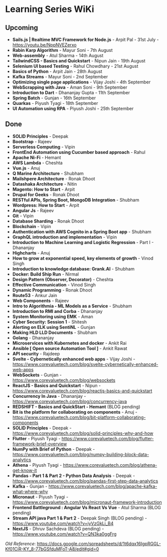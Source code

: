 
# Learning Series WiKi

## Upcoming
- **Sails.js | Realtime MVC Framework for Node.js** - Arpit Pal - 31st July - https://youtu.be/NppNVEZerxo
- **Rabin Karp Algorithm** - Mayur Soni - 7th August
- **Web-assembly** - Atul Sharma - 14th August
- **TailwindCSS - Basics and Quickstart** - Nipun Jain - 19th August
- **Selenium UI based Testing** - Rahul Chowdhary - 21st August
- **Basics of Python** - Arpit Jain - 28th August
- **Kafka Streams** - Mayur Soni - 2nd September
- **Optimizing single page applications** - Vijay Joshi - 4th September
- **WebScrapping with Java** - Aman Soni - 9th September
- **Introduction to Dart** - Dhananjay Gupta - 11th September
- **Spring Batch** - Gunjan - 16th September
- **Quarkas** - Piyush Tyagi - 18th September
- **UI Automation using RPA** - Piyush Joshi - 25th September

## Done
- **SOLID Principles** - Deepak
- **Bootstrap** - Rajeev
- **Serverless Computing** - Vipin
- **FrontEnd Automation using Cucumber based approach** - Rahul
- **Apache Ni-Fi** - Hemant
- **AWS Lambda** - Cheshta
- **Vue.js** - Anuj
- **Q Marine Architecture** - Shubham
- **Mailshpere Architecture** - Ronak Dhoot
- **Datashaka Architecture** - Nitin
- **Magento: How to Start** - Arpit
- **Drupal for Geeks** - Ronak Dhoot
- **RESTful APIs, Spring Boot, MongoDB Integration** - Shubham
- **Wordpress: How to Start** - Arpit
- **Angular Js** - Rajeev
- **Git** - Vipin
- **Database Sharding** - Ronak Dhoot
- **Blockchain** - Vipin
- **Authentication with AWS Cognito in a Spring Boot app** - Shubham
- **GraphQL introduction and implementation** - Vipin
- **Introduction to Machine Learning and Logistic Regression** - Part I - Dhananjay
- **Highcharts** - Anuj
- **How to grow at exponential speed, key elements of growth** - Vinod Singh
- **Introduction to knowledge database: Grank.AI** - Shubham
- **Docker: Build Ship Run** - Nirmal
- **Design Pattern (Observer, Decorator)** - Cheshta
- **Effective Communication** - Vinod Singh 
- **Dynamic Programming** - Ronak Dhoot
- **Route53** - Ankur Jain
- **Web Components** - Rajeev
- **Intro to Algorithmia - ML Models as a Service** - Shubham
- **Introduction to RMI and Corba** - Dhananjay
- **System Monitoring using EMK** - Aman
- **Cyber Security: Session 1** - Shitesh
- **Alerting on ELK using SentiNL** - Gunjan
- **Making HLD LLD Documents** - Shubham
- **Golang** - Dhananjay
- **Microservices with Kubernetes and docker** - Ankit Rai 
- **Ansible [ Open source Automation Tool ]** - Ankit Rawat
- **API security** - Rajdeep
- **Svelte - Cybernetically enhanced web apps** - Vijay Joshi - https://www.corevaluetech.com/blog/svelte-cybernetically-enhanced-web-apps
- **WebSockets** - Gunjan - https://www.corevaluetech.com/blog/websockets
- **ReactJS - Basics and Quickstart** - Nipun - https://www.corevaluetech.com/blog/reactjs-basics-and-quickstart
- **Concurrency In Java** - Dhananjay - https://www.corevaluetech.com/blog/concurrency-java
- **REDSHIFT - Basics and QuickStart - Hemant** (BLOG pending)
- **Bit is the platform for collaborating on components** - Anuj - https://www.corevaluetech.com/blog/bit-platform-collaborating-components
- **SOLID Principles** - Deepak - https://www.corevaluetech.com/blog/solid-principles-why-and-how
- **Flutter** - Piyush Tyagi - https://www.corevaluetech.com/blog/flutter-framework-brief-overview
- **NumPy with Brief of Python** - Deepak - https://www.corevaluetech.com/blog/numpy-building-block-data-analytics
- **Athena** - Piyush Tyagi - https://www.corevaluetech.com/blog/athena-get-know-it
- **Pandas - Part 1 & Part 2 - Python Data Analysis** - Deepak - https://www.corevaluetech.com/blog/pandas-first-step-data-analytics
- **Kafka** - Gunjan - https://www.corevaluetech.com/blog/apache-kafka-what-where-why
- **Micronaut** - Piyush Tyagi - https://www.corevaluetech.com/blog/micronaut-framework-introduction
- **Frontend Battleground : Angular Vs React Vs Vue** - Atul Sharma (BLOG pending)
- **Stream API java Part 1 & Part 2** - Deepak Singh  (BLOG pending) - https://www.youtube.com/watch?v=iyVzGkLj_B4
- **NextJS** - Dhruv Sachdeva (BLOG pending) - https://www.youtube.com/watch?v=QN3ka0ggFrg
 
 
*Old Reference*: https://docs.google.com/spreadsheets/d/1t6dqx16IgpRGGL-Kf01CiR-KY_8-77bGSfduMFoT-A8/edit#gid=0
